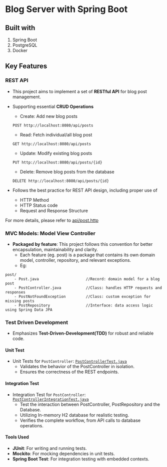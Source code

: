 # Blog Server with Spring Boot 

## Built with
1. Spring Boot
2. PostgreSQL
3. Docker

## Key Features

### REST API
- This project aims to implement a set of **RESTful API** for blog post management. 
- Supporting essential **CRUD Operations**
  - Create: Add new blog posts
  ```
  POST http://localhost:8080/api/posts
  ```
  - Read: Fetch individual/all blog post
  ```
  GET http://localhost:8080/api/posts
  ```
  - Update: Modify existing blog posts
  ```
  PUT http://localhost:8080/api/posts/{id}
  ```
  - Delete: Remove blog posts from the database
  ```
  DELETE http://localhost:8080/api/posts/{id}
  ```
  
- Follows the best practice for REST API design, including proper use of 
  - HTTP Method
  - HTTP Status code
  - Request and Response Structure

For more details, please refer to [api/post.http](api/post.http)

### MVC Models: Model View Controller
- **Packaged by feature**: This project follows this convention for better encapsulation, 
maintainability and clarity. 
  - Each feature (eg. post) is a package that contains its own domain model, controller, repository, and relevant
  exceptions. 
  - Eg: 

```
post/
    - Post.java                     //Record: domain model for a blog post  
    - PostController.java           //Class: handles HTTP requests and responses
    - PostNotFoundException         //Class: custom exception for missing posts
    - PostRepository                //Interface: data access logic using Spring Data JPA
```

### Test Driven Development
- Emphasizes **Test-Driven-Development(TDD)** for robust and reliable code.

#### Unit Test
- Unit Tests for `PostController`: [`PostControllerTest.java`](src/test/java/com/ningzhi/blog_server/post/PostControllerTest.java)
    - Validates the behavior of the PostController in isolation.
    - Ensures the correctness of the REST endpoints.
#### Integration Test
- Integration Test for `PostController`: [`PostControllerIntegrationTest.java`](src/test/java/com/ningzhi/blog_server/post/PostControllerIntegrationTest.java)
  - Test the interaction between PostController, PostRepository and the Database. 
  - Utilizing In-memory H2 database for realistic testing. 
  - Verifies the complete workflow, from API calls to database operations.

#### Tools Used
- **JUnit**: For writing and running tests.
- **Mockito**: For mocking dependencies in unit tests.
- **Spring Boot Test**: For integration testing with embedded contexts.
